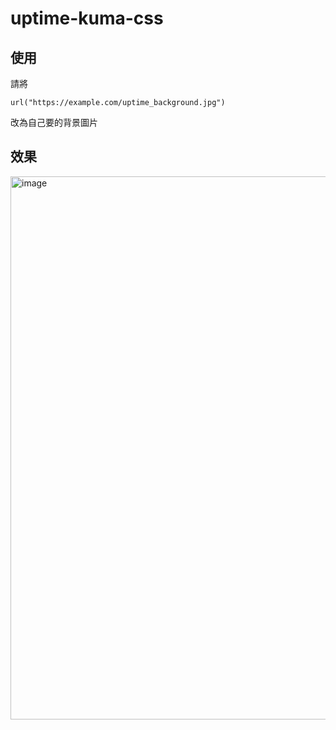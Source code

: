 # uptime-kuma-css
## 使用
請將
```
url("https://example.com/uptime_background.jpg")
```
改為自己要的背景圖片


## 效果
<img width="1920" height="869" alt="image" src="https://github.com/user-attachments/assets/41ab0fbb-471a-4215-98f9-832b295ca363" />
